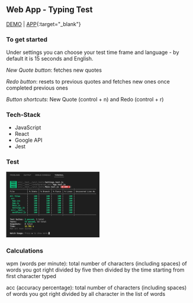 ## Web App - Typing Test

[DEMO](https://drive.google.com/file/d/1PNma30nUL6MmBqpDdpx2gqUzDv-lTRJ0/view?usp=sharing) | [APP](https://typing-test-pz.netlify.app){:target="\_blank"}

### To get started

Under settings you can choose your test time frame and language - by default it is 15 seconds and English.

_New Quote button_: fetches new quotes

_Redo button_: resets to previous quotes and fetches new ones once completed previous ones

_Button shortcuts_: New Quote (control + n) and Redo (control + r)

### Tech-Stack

- JavaScript
- React
- Google API
- Jest

### Test

<img src="public/test-coverage.jpg" width="50%" height="50%" alt="Test coverage table">

### Calculations

wpm (words per minute): total number of characters (including spaces) of words you got right divided by five then divided by the time starting from first character typed

acc (accuracy percentage): total number of characters (including spaces) of words you got right divided by all character in the list of words
